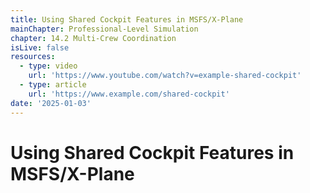 ```yaml
---
title: Using Shared Cockpit Features in MSFS/X-Plane
mainChapter: Professional-Level Simulation
chapter: 14.2 Multi-Crew Coordination
isLive: false
resources:
  - type: video
    url: 'https://www.youtube.com/watch?v=example-shared-cockpit'
  - type: article
    url: 'https://www.example.com/shared-cockpit'
date: '2025-01-03'
---
```


# Using Shared Cockpit Features in MSFS/X-Plane
